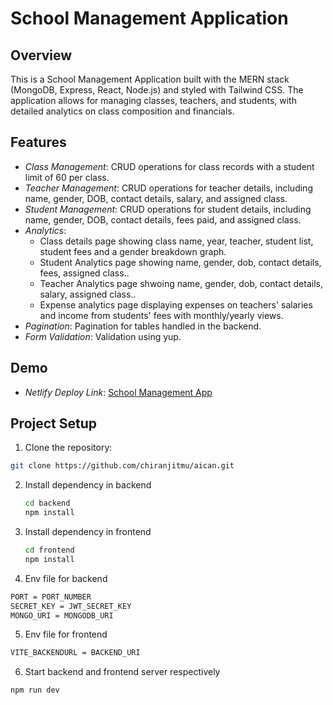 # School Management Application

## Overview

This is a School Management Application built with the MERN stack (MongoDB, Express, React, Node.js) and styled with Tailwind CSS. The application allows for managing classes, teachers, and students, with detailed analytics on class composition and financials.

## Features

- _Class Management_: CRUD operations for class records with a student limit of 60 per class.
- _Teacher Management_: CRUD operations for teacher details, including name, gender, DOB, contact details, salary, and assigned class.
- _Student Management_: CRUD operations for student details, including name, gender, DOB, contact details, fees paid, and assigned class.
- _Analytics_:
  - Class details page showing class name, year, teacher, student list, student fees and a gender breakdown graph.
  - Student Analytics page showing name, gender, dob, contact details, fees, assigned class..
  - Teacher Analytics page shwoing name, gender, dob, contact details, salary, assigned class..
  - Expense analytics page displaying expenses on teachers' salaries and income from students' fees with monthly/yearly views.
- _Pagination_: Pagination for tables handled in the backend.
- _Form Validation_: Validation using yup.

## Demo

- _Netlify Deploy Link_: [School Management App](#)

## Project Setup

1.  Clone the repository:

```bash
git clone https://github.com/chiranjitmu/aican.git
```

2. Install dependency in backend
   ```bash
   cd backend
   npm install
   ```
3. Install dependency in frontend
   ```bash
   cd frontend
   npm install
   ```
4. Env file for backend

```bash
PORT = PORT_NUMBER
SECRET_KEY = JWT_SECRET_KEY
MONGO_URI = MONGODB_URI
```

5. Env file for frontend

```bash
VITE_BACKENDURL = BACKEND_URI
```

6. Start backend and frontend server respectively

```bash
npm run dev
```
